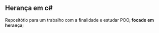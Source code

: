 ## Herança em c#


Repositótio para um trabalho com a finalidade e estudar POO, **focado em herança**;